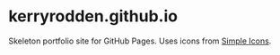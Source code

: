 # kerryrodden.github.io
Skeleton portfolio site for GitHub Pages.
Uses icons from [Simple Icons](https://simpleicons.org/).
